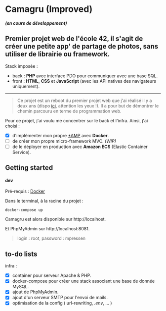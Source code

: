# Camagru (Improved)
##### *(en cours de développement)*
Premier projet web de l'école 42, il s'agit de créer une petite app' de partage de photos, **sans utiliser de librairie ou framework**.
---

Stack imposée : 
- back : **PHP** avec interface PDO pour communiquer avec une base SQL.
- front : **HTML**, **CSS** et **JavaScript** (avec les API natives des navigateurs uniquement).
---

>Ce projet est un reboot du premier projet web que j'ai réalisé il y a deux ans (dispo [ici](https://github.com/mpressen/web-portfolio/tree/master/camagru), attention les yeux !). Il a pour but de démontrer le chemin parcouru en terme de programmation web.

Pour ce projet, j'ai voulu me concentrer sur le back et l'infra. Ainsi, j'ai choisi :
- [x] d'implémenter mon propre [*AMP](https://fr.wikipedia.org/wiki/*AMP) avec **Docker**.
- [ ]  de créer mon propre micro-framework MVC. *(WIP)*
- [ ] de le déployer en production avec **Amazon ECS** (Elastic Container Service).

## Getting started

#### dev
Pré-requis : [Docker](https://www.docker.com/)

Dans le terminal, à la racine du projet :
```
docker-compose up
```

Camagru est alors disponible sur http://localhost.

Et PhpMyAdmin sur http://localhost:8081.
>login : root, password : mpressen

## to-do lists

infra :
- [x] container pour serveur Apache & PHP.
- [x] docker-compose pour créer une stack associant une base de donnée MySQL.
- [x] ajout de PhpMyAdmin.
- [x] ajout d'un serveur SMTP pour l'envoi de mails.
- [x] optimisation de la config ( url-rewriting, *.env*, ... )

